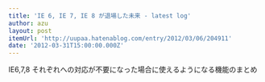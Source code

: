 ```yaml
---
title: 'IE 6, IE 7, IE 8 が退場した未来 - latest log'
author: azu
layout: post
itemUrl: 'http://uupaa.hatenablog.com/entry/2012/03/06/204911'
date: '2012-03-31T15:00:00.000Z'
---
```

IE6,7,8 それぞれへの対応が不要になった場合に使えるようになる機能のまとめ
